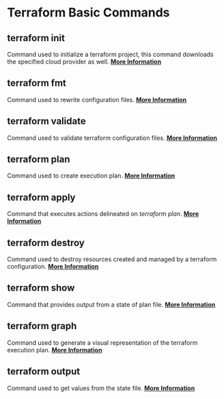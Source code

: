 # Terraform Basic Commands

## terraform init

Command used to initialize a terraform project, this command downloads the specified cloud provider as well. [**More Information**](https://www.terraform.io/docs/cli/commands/init.html)

## terraform fmt

Command used to rewrite configuration files. [**More Information**](https://www.terraform.io/docs/cli/commands/fmt.html)

## terraform validate

Command used to validate terraform configuration files. [**More Information**](https://www.terraform.io/docs/cli/commands/validate.html)

## terraform plan

Command used to create execution plan. [**More Information**](https://www.terraform.io/docs/cli/commands/plan.html)

## terraform apply

Command that executes actions delineated on *terraform plan*. [**More Information**](https://www.terraform.io/docs/cli/commands/apply.html)

## terraform destroy

Command used to destroy resources created and managed by a terraform configuration. [**More Information**](https://www.terraform.io/docs/cli/commands/destroy.html)

## terraform show

Command that provides output from a state of plan file. [**More Information**](https://www.terraform.io/docs/cli/commands/show.html)

## terraform graph

Command used to generate a visual representation of the terraform execution plan. [**More Information**](https://www.terraform.io/docs/cli/commands/graph.html)

## terraform output

Command used to get values from the state file. [**More Information**](https://www.terraform.io/docs/cli/commands/output.html)
